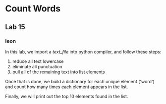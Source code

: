 # Count Words
## Lab 15
### leon

In this lab, we import a *text_file* into python compiler, and follow these steps: 
1. reduce all text lowercase
2. eliminate all punctuation
3. pull all of the remaining text into list elements

Once that is done, we build a dictionary for each unique element ('word') and count how many times each element appears in the list. 

Finally, we will print out the top 10 elements found in the list.  

